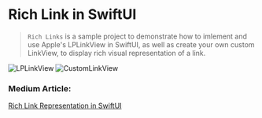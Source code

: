 #  Rich Link in SwiftUI

> `Rich Links` is a sample project to demonstrate how to imlement and use Apple's LPLinkView in SwiftUI, as well as create your own custom LinkView, to display rich visual representation of a link.

![LPLinkView](https://github.com/user-attachments/assets/10c1f930-02a5-4888-9fc1-a6f006b0b231)
![CustomLinkView](https://github.com/user-attachments/assets/cee3e6ae-eca3-4ce0-abcb-d114c78967a0)


### Medium Article:
[Rich Link Representation in SwiftUI](https://medium.com/@marwa.diab/rich-link-representation-in-swiftui-2f155689fe62)
